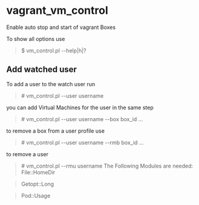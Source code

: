 # vagrant_vm_control
Enable auto stop and start of vagrant Boxes

To show all options use
> $ vm_control.pl --help|h|?

## Add watched user
To add a user to the watch user run
> \# vm_control.pl --user username

you can add Virtual Machines for the user in the same step
> \# vm_control.pl --user username --box box_id ...

to remove a box from a user profile use
> \# vm_control.pl --user username --rmb box_id ...

to remove a user
> \# vm_control.pl --rmu username
The Following Modules are needed:
> File::HomeDir

> Getopt::Long

> Pod::Usage
